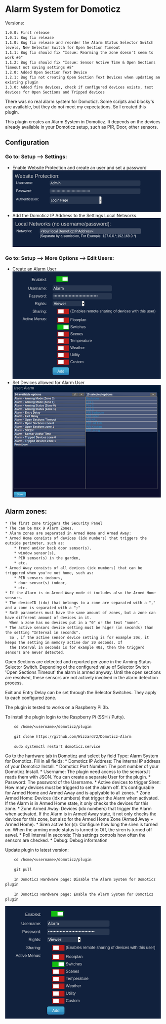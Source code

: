 # Alarm System for Domoticz
Versions:

    1.0.0: First release
    1.0.1: Bug fix release
    1.1.0: Bug fix release and reorder the Alarm Status Selector Switch levels, New Selector Switch for Open Section Timeout
    1.1.1: Bug fix should fix "Issue: Rearming the zone doesn't seem to work #6"
    1.1.2: Bug fix should fix "Issue: Sensor Active Time & Open Sections Timeout not saving settings #8"
    1.2.0: Added Open Section Text Device
    1.2.1: Bug fix not creating Open Section Text Devices when updating an existing plugin
    1.3.0: Added fire devices, check if configured devices exists, text devices for Open Sections and Tripped devices

There was no real alarm system for Domoticz. Some scripts and blocky's are available, but they do not meet my expectations. 
So I created this plugin.

This plugin creates an Alarm System in Domoticz. It depends on the devices already available in your Domoticz setup, 
such as PIR, Door, other sensors.
        
## Configuration
### Go to: Setup --> Settings:
* Enable Website Protection and create an user and set a password
![ble_tag](https://raw.githubusercontent.com/Wizzard72/Domoticz-Alarm/master/images/Website%20Protection.png)
* Add the Domoticz IP Address to the Settings Local Networks
![ble_tag](https://raw.githubusercontent.com/Wizzard72/Domoticz-Alarm/master/images/Local%20Networks.png)
### Go to: Setup --> More Options --> Edit Users:
* Create an Alarm User        
![ble_tag](https://raw.githubusercontent.com/Wizzard72/Domoticz-Alarm/master/images/Alarm%20User.png)
* Set Devices allowed for Alarm User
![ble_tag](https://raw.githubusercontent.com/Wizzard72/Domoticz-Alarm/master/images/Alarm%20User%20Set%20Devices.png)
        
## Alarm zones:
    * The first zone triggers the Security Panel
    * The can be max 9 Alarm Zones.
    * Alarm zones are separated in Armed Home and Armed Away:
    * Armed Home consists of devices (idx numbers) that triggers the outside perimeter, such as:
        * frond and/or back door sensor(s),
        * window sensor(s),
        * PIR sensor(s) in the garden, 
        * etc.
    * Armed Away consists of all devices (idx numbers) that can be triggered when you're not home, such as:
        * PIR sensors indoors,
        * door sensor(s) indoor,
        * etc.
    * If the Alarm is in Armed Away mode it includes also the Armed Home sensors.
    * The deviceID (idx) that belongs to a zone are separated with a "," and a zone is separated with a ";"
    * Both parameters must have the same amount of zones, but a zone can have different amount of devices in it. 
      When a zone has no devices put in a "0" or the text "none".
    * The active sensors device setting must be higer (in seconds) than the setting "Interval in seconds".
      So , if the active sensor device setting is for example 20s, it keeps the setting in memory active dor 20 seconds. If
      the Interval in seconds is for example 40s, then the triggerd sensors are never detected.
        
Open Sections are detected and reported per zone in the Arming Status Selector Switch. Depending of the configured value of 
Selector Switch 'Open Sections Timeout' the alarm is armed anyway. Until the open sections are resolved, these sensors are not 
actively involved in the alarm detection process.
        
Exit and Entry Delay can be set through the Selector Switches. They apply to each configured zone.

The plugin is tested to works on a Raspberry Pi 3b.

To install the plugin login to the Raspberry Pi (SSH / Putty).
  
        cd /home/<username>/domoticz/plugin
  
        git clone https://github.com/Wizzard72/Domoticz-Alarm
      
        sudo systemctl restart domoticz.service

Go to the hardware tab in Domoticz and select by field Type: Alarm System for Domoticz.
Fill in all fields:
    * Domoticz IP Address:              The internal IP address of your Domoticz Install.
    * Domoticz Port Number:             The port number of your Domoticz Install.
    * Username:                         The plugin need access to the sensors.It reads them with JSON. You can create a 
                                        separate  User for the plugin.
    * Password:                         The password of the Username.
    * Active devices to trigger Siren:  How many devices must be triggerd to set the alarm off. It's configurable for
                                        Armed Home and Armed Away and is applyable to all zones.
    * Zone Armed Home:                  Devices (idx numbers) that trigger the Alarm when activated. If the Alarm is in Armed
                                        Home state, it only checks the devices for this zone.
    * Zone Armed Away:                  Devices (idx numbers) that trigger the Alarm when activated. If the Alarm is in Armed
                                        Away state, it not only checks the devices for this zone, but also for the Armed Home
                                        Zone (Armed Away + Armed Home).
    * Siren active for (s):             Configure how long the siren is turned on. When the arming mode status is turned to Off,
                                        the siren is turned off aswel.
    * Poll Interval in seconds:         This settings controls how often the sensors are checked.
    * Debug:                            Debug information



Update plugin to latest version:

        cd /home/<username>/domoticz/plugin
  
        git pull
      
        In Domoticz Hardware page: Disable the Alarm System for Domoticz plugin
        
        In Domoticz Hardware page: Enable the Alarm System for Domoticz plugin


![ble_tag](https://raw.githubusercontent.com/Wizzard72/Domoticz-Alarm/master/images/Alarm%20User.png)
